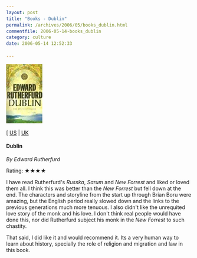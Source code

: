 ```yaml
---
layout: post
title: "Books - Dublin"
permalink: /archives/2006/05/books_dublin.html
commentfile: 2006-05-14-books_dublin
category: culture
date: 2006-05-14 12:52:33

---
```


<img alt="Dublin by  Edward Rutherfurd" src="/assets/images/dublin_rutherfurd-thumb.jpg" width="98" height="160" class="right img_plain" />

\[ [US](http://www.amazon.com/gp/product/0099279088/qid=1148471688/sr=1-7/ref=sr_1_7/103-0948723-3228625?s=books&v=glance&n=283155) | [UK](http://www.amazon.co.uk/exec/obidos/ASIN/0099279088/qid=1148471642/sr=2-1/ref=sr_2_3_1/202-1376646-9321463])

#### Dublin

*By Edward Rutherfurd*

Rating: ★★★★

I have read Rutherfurd's *Russka*, *Sarum* and *New Forrest* and liked or loved them all. I think this was better than the *New Forrest* but fell down at the end. The characters and storyline from the start up through Brian Boru were amazing, but the English period really slowed down and the links to the previous generations much more tenuous. I also didn't like the unrequited love story of the monk and his love. I don't think real people would have done this, nor did Rutherfurd subject his monk in the *New Forrest* to such chastity.

That said, I did like it and would recommend it. Its a very human way to learn about history, specially the role of religion and migration and law in this book.
